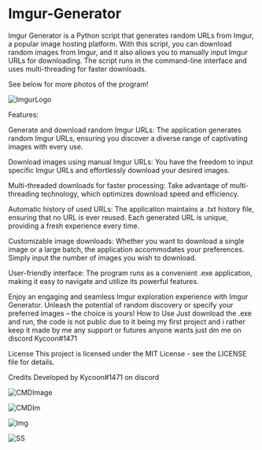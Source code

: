 # Imgur-Generator
Imgur Generator is a Python script that generates random URLs from Imgur, a popular image hosting platform. With this script, you can download random images from Imgur, and it also allows you to manually input Imgur URLs for downloading. The script runs in the command-line interface and uses multi-threading for faster downloads.

See below for more photos of the program!

![ImgurLogo](https://github.com/RaccoonTamer/Imgur-Generator/assets/133187979/9f53c6d3-0fda-4a05-8116-1bf9e3200ab6)


Features:

Generate and download random Imgur URLs: The application generates random Imgur URLs, ensuring you discover a diverse range of captivating images with every use.

Download images using manual Imgur URLs: You have the freedom to input specific Imgur URLs and effortlessly download your desired images.

Multi-threaded downloads for faster processing: Take advantage of multi-threading technology, which optimizes download speed and efficiency.

Automatic history of used URLs: The application maintains a .txt history file, ensuring that no URL is ever reused. Each generated URL is unique, providing a fresh experience every time.

Customizable image downloads: Whether you want to download a single image or a large batch, the application accommodates your preferences. Simply input the number of images you wish to download.

User-friendly interface: The program runs as a convenient .exe application, making it easy to navigate and utilize its powerful features.

Enjoy an engaging and seamless Imgur exploration experience with Imgur Generator. Unleash the potential of random discovery or specify your preferred images – the choice is yours!
How to Use
Just download the .exe and run, the code is not public due to it being my first project and i rather keep it made by me any support or futures anyone wants just dm me on discord Kycoon#1471

License
This project is licensed under the MIT License - see the LICENSE file for details.

Credits
Developed by Kycoon#1471 on discord



![CMDImage](https://github.com/RaccoonTamer/Imgur-Generator/assets/133187979/1e00e1ef-88d2-41cb-8845-c6d293e7f78e)


![CMDIm](https://github.com/RaccoonTamer/Imgur-Generator/assets/133187979/3e5a5eb2-fbcb-4470-a632-ad216834091c)


![Img](https://github.com/RaccoonTamer/Imgur-Generator/assets/133187979/db7a0611-993f-43eb-99a4-9923bc5522f0)



![SS](https://github.com/RaccoonTamer/Imgur-Generator/assets/133187979/d488ea17-9f3d-4043-afd8-ff5f45cbde76)

